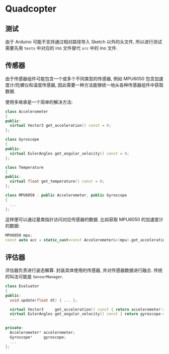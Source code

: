 # Quadcopter

## 测试

由于 Arduino 可能不支持通过相对路径导入 Sketch 以外的头文件, 所以进行测试需要先用 `tests` 中对应的 ino 文件替代 `src` 中的 ino 文件.  

## 传感器

由于传感器组件可能包含一个或多个不同类型的传感器, 例如 MPU6050 包含加速度计/陀螺仪和温度传感器, 因此需要一种方法能够统一地从各种传感器组件中获取数据.  

使用多继承是一个简单的解决方法:  

```cpp
class Accelerometer
{
public:
  virtual Vector3 get_acceleration() const = 0;
};

class Gyroscope
{
public:
  virtual EulerAngles get_angular_velocity() const = 0;
};

class Temperature
{
public:
  virtual float get_temperature() const = 0;
};

class MPU6050 : public Accelerometer, public Gyroscope
{
  ...
};
```

这样便可以通过基类指针访问对应传感器的数据. 比如获取 MPU6050 的加速度计的数据:  

```cpp
MPU6050 mpu;
const auto acc = static_cast<const Accelerometer&>(mpu).get_acceleration();
```

## 评估器

评估器负责进行姿态解算. 封装具体使用的传感器, 并对传感器数据进行融合. 传统的叫法可能是 `SensorManager`.  

```cpp
class Evaluator
{
public:
  void update(float dt) { ... };

  virtual Vector3     get_acceleration() const { return accelerometer->get_acceleration(); };
  virtual EulerAngles get_angular_velocity() const { return gyroscope->get_angular_velocity(); };
  ...

private:
  Accelerometer* accelerometer;
  Gyroscope*     gyroscope;
  ...
};
```
